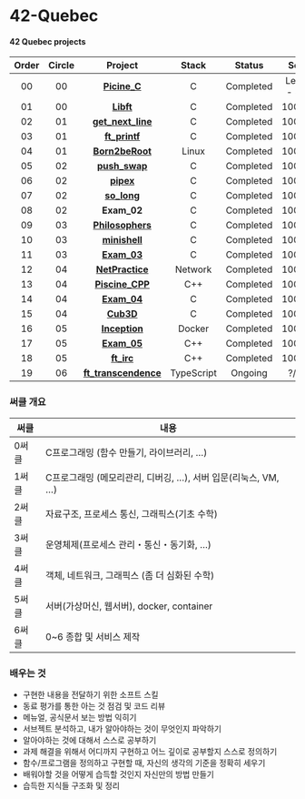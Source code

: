 # 42-Quebec

#### 42 Quebec projects 

|Order|Circle|Project|Stack|Status|Score|
|:---:|:---:|:---:|:---:|:---:|:---:|
|00|00|[**Picine_C**](https://github.com/MinsuKin/42-Quebec/tree/main/00_PISCINE_C)|C|Completed|Level 8 - 81%|
|01|00|[**Libft**](https://github.com/MinsuKin/42-Quebec/tree/main/01_LIBFT)|C|Completed|100/100|
|02|01|[**get_next_line**](https://github.com/MinsuKin/42-Quebec/tree/main/02_GET_NEXT_LINE)|C|Completed|100/100|
|03|01|[**ft_printf**](https://github.com/MinsuKin/42-Quebec/tree/main/03_FT_PRINTF)|C|Completed|100/100|
|04|01|[**Born2beRoot**](https://github.com/MinsuKin/42-Quebec/tree/main/04_BORN2BEROOT)|Linux|Completed|100/100|
|05|02|[**push_swap**](https://github.com/MinsuKin/42-Quebec/tree/main/05_PUSH_SWAP)|C|Completed|100/100|
|06|02|[**pipex**](https://github.com/MinsuKin/42-Quebec/tree/main/06_PIPEX)|C|Completed|100/100|
|07|02|[**so_long**](https://github.com/MinsuKin/42-Quebec/tree/main/07_SO_LONG)|C|Completed|100/100|
|08|02|**Exam_02**|C|Completed|100/100|
|09|03|[**Philosophers**](https://github.com/MinsuKin/42-Quebec/tree/main/09_PHILOSOPHERS)|C|Completed|100/100|
|10|03|[**minishell**](https://github.com/MinsuKin/42-Quebec/tree/main/10_MINISHELL)|C|Completed|100/100|
|11|03|[**Exam_03**](https://github.com/MinsuKin/42-Quebec/tree/main/11_EXAM_03)|C|Completed|100/100|
|12|04|[**NetPractice**](https://github.com/MinsuKin/42-Quebec/tree/main/12_NETPRACTICE)|Network|Completed|100/100|
|13|04|[**Piscine_CPP**](https://github.com/MinsuKin/42-Quebec/tree/main/13_PISCINE_CPP)|C++|Completed|100/100|
|14|04|[**Exam_04**](https://github.com/MinsuKin/42-Quebec/tree/main/14_EXAM_04)|C|Completed|100/100|
|15|04|[**Cub3D**](https://github.com/MinsuKin/42-Quebec/tree/main/15_CUB3D)|C|Completed|100/100|
|16|05|[**Inception**](https://github.com/MinsuKin/42-Quebec/tree/main/16_INCEPTION)|Docker|Completed|100/100|
|17|05|[**Exam_05**](https://github.com/MinsuKin/42-Quebec/tree/main/17_EXAM_05)|C++|Completed|100/100|
|18|05|[**ft_irc**](https://github.com/MinsuKin/42-Quebec/tree/main/18_FT_IRC)|C++|Completed|100/100|
|19|06|[**ft_transcendence**](https://github.com/MinsuKin/42-Quebec)|TypeScript|Ongoing|?/100|

### 써클 개요

| 써클 | 내용 |
| --- | --- |
| 0써클 | C프로그래밍 (함수 만들기, 라이브러리, …) |
| 1써클 | C프로그래밍 (메모리관리, 디버깅, …), 서버 입문(리눅스, VM, …) |
| 2써클 | 자료구조, 프로세스 통신, 그래픽스(기초 수학) |
| 3써클 | 운영체제(프로세스 관리・통신・동기화, …) |
| 4써클 | 객체, 네트워크, 그래픽스 (좀 더 심화된 수학) |
| 5써클 | 서버(가상머신, 웹서버), docker, container |
| 6써클 | 0~6 종합 및 서비스 제작 |

### 배우는 것

- 구현한 내용을 전달하기 위한 소프트 스킬
- 동료 평가를 통한 아는 것 점검 및 코드 리뷰
- 메뉴얼, 공식문서 보는 방법 익히기
- 서브젝트 분석하고, 내가 알아야하는 것이 무엇인지 파악하기
- 알아야하는 것에 대해서 스스로 공부하기
- 과제 해결을 위해서 어디까지 구현하고 어느 깊이로 공부할지 스스로 정의하기
- 함수/프로그램을 정의하고 구현할 때, 자신의 생각의 기준을 정확히 세우기
- 배워야할 것을 어떻게 습득할 것인지 자신만의 방법 만들기
- 습득한 지식들 구조화 및 정리
